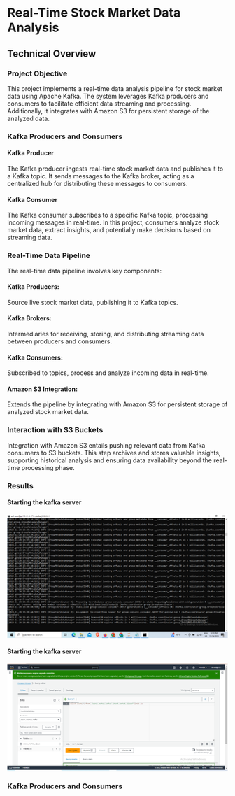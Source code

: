 # Real-Time Stock Market Data Analysis

## Technical Overview

### Project Objective

This project implements a real-time data analysis pipeline for stock market data using Apache Kafka. The system leverages Kafka producers and consumers to facilitate efficient data streaming and processing. Additionally, it integrates with Amazon S3 for persistent storage of the analyzed data.

### Kafka Producers and Consumers

#### Kafka Producer

The Kafka producer ingests real-time stock market data and publishes it to a Kafka topic. It sends messages to the Kafka broker, acting as a centralized hub for distributing these messages to consumers.
#### Kafka Consumer
The Kafka consumer subscribes to a specific Kafka topic, processing incoming messages in real-time. In this project, consumers analyze stock market data, extract insights, and potentially make decisions based on streaming data.

### Real-Time Data Pipeline
The real-time data pipeline involves key components:

#### Kafka Producers: 
Source live stock market data, publishing it to Kafka topics.
#### Kafka Brokers: 
Intermediaries for receiving, storing, and distributing streaming data between producers and consumers.
#### Kafka Consumers: 
Subscribed to topics, process and analyze incoming data in real-time.
#### Amazon S3 Integration:
Extends the pipeline by integrating with Amazon S3 for persistent storage of analyzed stock market data.
### Interaction with S3 Buckets
Integration with Amazon S3 entails pushing relevant data from Kafka consumers to S3 buckets. This step archives and stores valuable insights, supporting historical analysis and ensuring data availability beyond the real-time processing phase.
### Results
#### Starting the kafka server

![Starting Kafka Server](Starting%20kafka%20server.png)
#### Starting the kafka server
![Athena query](images/Athenaquery.png)

### Kafka Producers and Consumers
